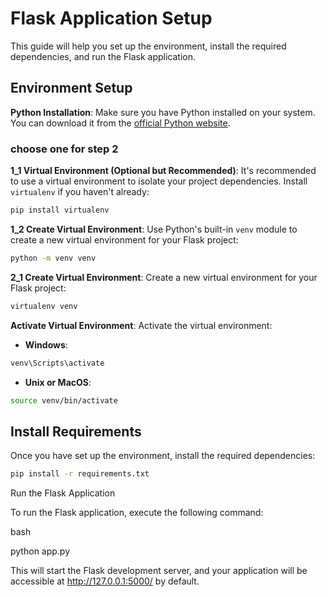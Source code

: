 # Flask Application Setup

This guide will help you set up the environment, install the required dependencies, and run the Flask application.

## Environment Setup

**Python Installation**: Make sure you have Python installed on your system. You can download it from the [official Python website](https://www.python.org/downloads/).

### choose one for step 2
**1_1 Virtual Environment (Optional but Recommended)**: It's recommended to use a virtual environment to isolate your project dependencies. Install `virtualenv` if you haven't already:

```bash
pip install virtualenv
```

**1_2 Create Virtual Environment**: Use Python's built-in `venv` module to create a new virtual environment for your Flask project:

```bash
python -m venv venv
```

**2_1 Create Virtual Environment**: Create a new virtual environment for your Flask project:

```bash
virtualenv venv
```

**Activate Virtual Environment**: Activate the virtual environment:

- **Windows**:

```bash
venv\Scripts\activate
```

- **Unix or MacOS**:

```bash
source venv/bin/activate
```

## Install Requirements

Once you have set up the environment, install the required dependencies:

```bash
pip install -r requirements.txt
```

Run the Flask Application

To run the Flask application, execute the following command:

bash

python app.py

This will start the Flask development server, and your application will be accessible at http://127.0.0.1:5000/ by default.